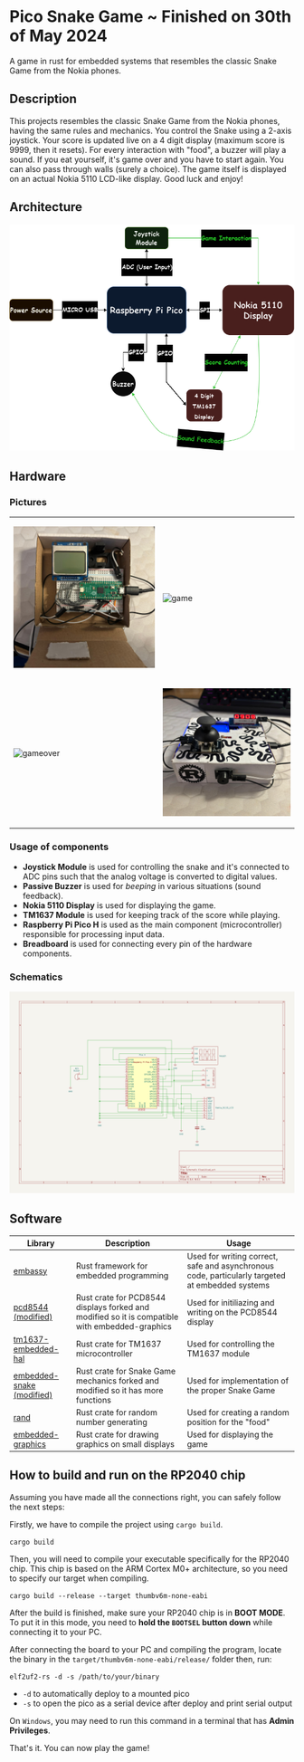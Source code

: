# Pico Snake Game ~ Finished on 30th of May 2024
A game in rust for embedded systems that resembles the classic Snake Game from the Nokia phones.

## Description

This projects resembles the classic Snake Game from the Nokia phones, having the same rules and mechanics. You control the Snake using a 2-axis joystick. Your score is updated live on a 4 digit display (maximum score is 9999, then it resets). For every interaction with "food", a buzzer will play a sound. If you eat yourself, it's game over and you have to start again. You can also pass through walls (surely a choice). The game itself is displayed on an actual Nokia 5110 LCD-like display. Good luck and enjoy!

## Architecture 

![architecture](assets/hardware/Architecture.png)

## Hardware
### Pictures
<table>
<tr>
<td>
  
![opened](assets/hardware/Opened.jpg)

</td>
<td>
  
![game](assets/hardware/Game.jpg)

</td>
</tr>
<tr>
<td>
  
![gameover](assets/hardware/GameOver.jpg)

  </td>
<td>
  
![sprofile](assets/hardware/SideProfile.jpg)

</td>
</tr>
</table>

### Usage of components

- **Joystick Module** is used for controlling the snake and it's connected to ADC pins such that the analog voltage is converted to digital values.
- **Passive Buzzer** is used for *beeping* in various situations (sound feedback).
- **Nokia 5110 Display** is used for displaying the game.
- **TM1637 Module** is used for keeping track of the score while playing.
- **Raspberry Pi Pico H** is used as the main component (microcontroller) responsible for processing input data.
- **Breadboard** is used for connecting every pin of the hardware components.

### Schematics

![kicadschematic](assets/kicad/Schematic.svg)

## Software

| Library | Description | Usage |
|---------|-------------|-------|
| [embassy](https://github.com/embassy-rs/embassy) | Rust framework for embedded programming |  Used for writing correct, safe and asynchronous code, particularly targeted at embedded systems |
| [pcd8544 (modified)](https://github.com/septimium/pcd8544-embassy-rp) | Rust crate for PCD8544 displays forked and modified so it is compatible with embedded-graphics | Used for initiliazing and writing on the PCD8544 display |
| [tm1637-embedded-hal](https://crates.io/crates/tm1637-embedded-hal) | Rust crate for TM1637 microcontroller | Used for controlling the TM1637 module |
| [embedded-snake (modified)](https://github.com/septimium/embedded-snake-rs) | Rust crate for Snake Game mechanics forked and modified so it has more functions | Used for implementation of the proper Snake Game |
| [rand](https://crates.io/crates/rand) | Rust crate for random number generating | Used for creating a random position for the "food" |
| [embedded-graphics](https://crates.io/crates/embedded-graphics) | Rust crate for drawing graphics on small displays | Used for displaying the game |

## How to build and run on the RP2040 chip

Assuming you have made all the connections right, you can safely follow the next steps:

Firstly, we have to compile the project using `cargo build`.
```shell
cargo build
```

Then, you will need to compile your executable specifically for the RP2040 chip. This chip is based on the ARM Cortex M0+ architecture, so you need to specify our target when compiling.
```shell
cargo build --release --target thumbv6m-none-eabi
```

After the build is finished, make sure your RP2040 chip is in **BOOT MODE**. To put it in this mode, you need to **hold the `BOOTSEL` button down**  while connecting it to your PC.

After connecting the board to your PC and compiling the program, locate the binary in the `target/thumbv6m-none-eabi/release/` folder then, run:

```shell
elf2uf2-rs -d -s /path/to/your/binary
```

* `-d` to automatically deploy to a mounted pico
* `-s` to open the pico as a serial device after deploy and print serial output
  
On `Windows`, you may need to run this command in a terminal that has **Admin Privileges**.

That's it. You can now play the game!
